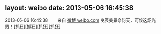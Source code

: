 layout: weibo
date: 2013-05-06 16:45:38
---
<meta name="referrer" content="no-referrer" />

2013-05-06 16:45:38  &nbsp;&nbsp;&nbsp;&nbsp;&nbsp;&nbsp; 来自 <a href="http://weibo.com/" rel="nofollow">微博 weibo.com</a>
良辰美景奈何天，可恨这韶光贱！[抓狂][抓狂][抓狂][抓狂] ​​​
